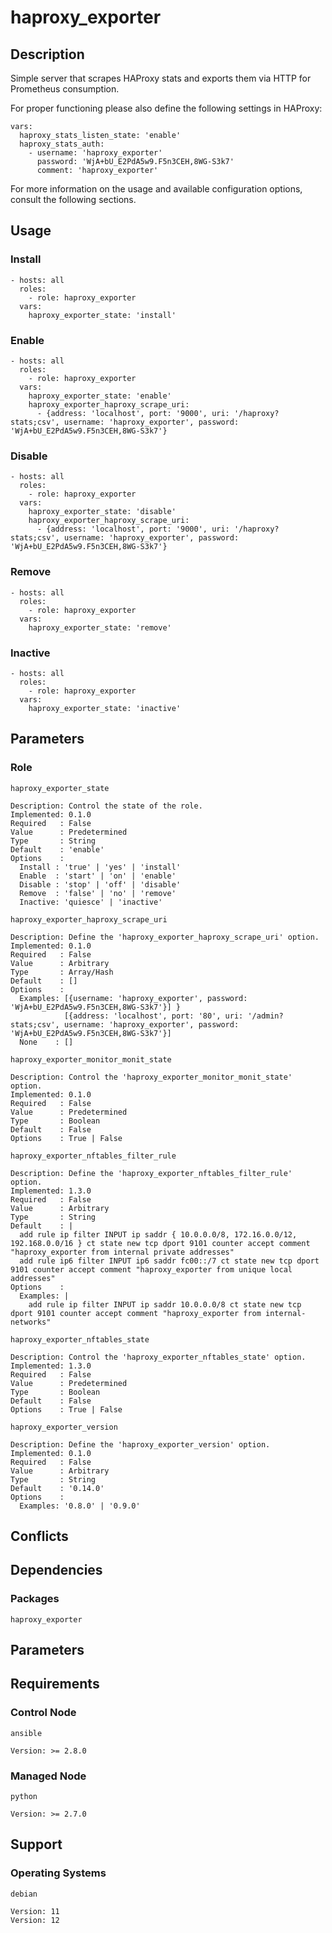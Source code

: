 # haproxy_exporter

## Description

Simple server that scrapes HAProxy stats and exports them via HTTP for
Prometheus consumption.

For proper functioning please also define the following settings in HAProxy:

```
vars:
  haproxy_stats_listen_state: 'enable'
  haproxy_stats_auth:
    - username: 'haproxy_exporter'
      password: 'WjA+bU_E2PdA5w9.F5n3CEH,8WG-S3k7'
      comment: 'haproxy_exporter'
```

For more information on the usage and available configuration options,
consult the following sections.

## Usage

### Install

```
- hosts: all
  roles:
    - role: haproxy_exporter
  vars:
    haproxy_exporter_state: 'install'
```

### Enable

```
- hosts: all
  roles:
    - role: haproxy_exporter
  vars:
    haproxy_exporter_state: 'enable'
    haproxy_exporter_haproxy_scrape_uri:
      - {address: 'localhost', port: '9000', uri: '/haproxy?stats;csv', username: 'haproxy_exporter', password: 'WjA+bU_E2PdA5w9.F5n3CEH,8WG-S3k7'}
```

### Disable

```
- hosts: all
  roles:
    - role: haproxy_exporter
  vars:
    haproxy_exporter_state: 'disable'
    haproxy_exporter_haproxy_scrape_uri:
      - {address: 'localhost', port: '9000', uri: '/haproxy?stats;csv', username: 'haproxy_exporter', password: 'WjA+bU_E2PdA5w9.F5n3CEH,8WG-S3k7'}
```

### Remove

```
- hosts: all
  roles:
    - role: haproxy_exporter
  vars:
    haproxy_exporter_state: 'remove'
```

### Inactive

```
- hosts: all
  roles:
    - role: haproxy_exporter
  vars:
    haproxy_exporter_state: 'inactive'
```

## Parameters

### Role

`haproxy_exporter_state`

    Description: Control the state of the role.
    Implemented: 0.1.0
    Required   : False
    Value      : Predetermined
    Type       : String
    Default    : 'enable'
    Options    :
      Install : 'true' | 'yes' | 'install'
      Enable  : 'start' | 'on' | 'enable'
      Disable : 'stop' | 'off' | 'disable'
      Remove  : 'false' | 'no' | 'remove'
      Inactive: 'quiesce' | 'inactive'

`haproxy_exporter_haproxy_scrape_uri`

    Description: Define the 'haproxy_exporter_haproxy_scrape_uri' option.
    Implemented: 0.1.0
    Required   : False
    Value      : Arbitrary
    Type       : Array/Hash
    Default    : []
    Options    :
      Examples: [{username: 'haproxy_exporter', password: 'WjA+bU_E2PdA5w9.F5n3CEH,8WG-S3k7'}] }
                [{address: 'localhost', port: '80', uri: '/admin?stats;csv', username: 'haproxy_exporter', password: 'WjA+bU_E2PdA5w9.F5n3CEH,8WG-S3k7'}]
      None    : []

`haproxy_exporter_monitor_monit_state`

    Description: Control the 'haproxy_exporter_monitor_monit_state' option.
    Implemented: 0.1.0
    Required   : False
    Value      : Predetermined
    Type       : Boolean
    Default    : False
    Options    : True | False

`haproxy_exporter_nftables_filter_rule`

    Description: Define the 'haproxy_exporter_nftables_filter_rule' option.
    Implemented: 1.3.0
    Required   : False
    Value      : Arbitrary
    Type       : String
    Default    : |
      add rule ip filter INPUT ip saddr { 10.0.0.0/8, 172.16.0.0/12, 192.168.0.0/16 } ct state new tcp dport 9101 counter accept comment "haproxy_exporter from internal private addresses"
      add rule ip6 filter INPUT ip6 saddr fc00::/7 ct state new tcp dport 9101 counter accept comment "haproxy_exporter from unique local addresses"
    Options    :
      Examples: |
        add rule ip filter INPUT ip saddr 10.0.0.0/8 ct state new tcp dport 9101 counter accept comment "haproxy_exporter from internal-networks"

`haproxy_exporter_nftables_state`

    Description: Control the 'haproxy_exporter_nftables_state' option.
    Implemented: 1.3.0
    Required   : False
    Value      : Predetermined
    Type       : Boolean
    Default    : False
    Options    : True | False

`haproxy_exporter_version`

    Description: Define the 'haproxy_exporter_version' option.
    Implemented: 0.1.0
    Required   : False
    Value      : Arbitrary
    Type       : String
    Default    : '0.14.0'
    Options    :
      Examples: '0.8.0' | '0.9.0'

## Conflicts

## Dependencies

### Packages

`haproxy_exporter`

## Parameters

## Requirements

### Control Node

`ansible`

    Version: >= 2.8.0

### Managed Node

`python`

    Version: >= 2.7.0

## Support

### Operating Systems

`debian`

    Version: 11
    Version: 12
